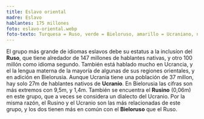 ```yaml
---
title: Eslavo oriental
madre: Eslavo
hablantes: 175 millones
foto: eslavo-oriental.webp
foto-texto: Turquesa = Ruso, verde = Bieloruso, amarillo = Ucraniano, naranja = Rusino
---
```


El grupo más grande de idiomas eslavos debe su estatus a la inclusíon del **Ruso**, que tiene alredador de 147 millones de hablantes nativas, y otro 100 millón como idioma segundo. También está hablado mucho en Ucrancia, y el la lengua materna de la mayoría de algunas de sus regiones orientales, y en adición en Bielorusia. Aunque Ucrania tiene una población de 37 millon, hay solo 27m de hablantes nativos de **Ucranio**. En Bielorusia las cifras son más extremos con 9,5m, y 1,4m. También se encuentra el **Rusino** (0,06m) en este grupo, que a veces se considera un dialecto del Ucranio. Por la misma razón, el Rusino y el Ucranio son las más relacionadas de este grupo, y los dos tienen más en común con el **Bieloruso** que el Ruso.